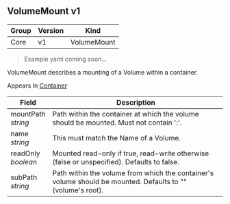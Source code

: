 ## VolumeMount v1

Group        | Version     | Kind
------------ | ---------- | -----------
Core | v1 | VolumeMount

> Example yaml coming soon...



VolumeMount describes a mounting of a Volume within a container.

<aside class="notice">
Appears In  <a href="#container-v1">Container</a> </aside>

Field        | Description
------------ | -----------
mountPath <br /> *string* | Path within the container at which the volume should be mounted.  Must not contain ':'.
name <br /> *string* | This must match the Name of a Volume.
readOnly <br /> *boolean* | Mounted read-only if true, read-write otherwise (false or unspecified). Defaults to false.
subPath <br /> *string* | Path within the volume from which the container's volume should be mounted. Defaults to "" (volume's root).

